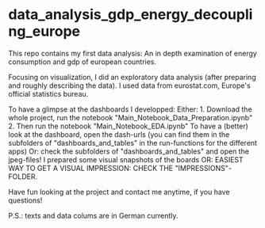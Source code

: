 # data_analysis_gdp_energy_decoupling_europe
This repo contains my first data analysis: An in depth examination of energy consumption and gdp of european countries. 

Focusing on visualization, I did an exploratory data analysis (after preparing and roughly describing the data). I used data from eurostat.com, Europe's official statistics bureau.

To have a glimpse at the dashboards I developped: 
    Either:
      1. Download the whole project, run the notebook "Main_Notebook_Data_Preparation.ipynb"
      2. Then run the notebook "Main_Notebook_EDA.ipynb"
      To have a (better) look at the dashboard, open the dash-urls (you can find them in the subfolders of "dashboards_and_tables" in the run-functions for the different apps)
    Or:
      check the subfolders of "dashboards_and_tables" and open the jpeg-files! I prepared some visual snapshots of the boards
    OR:
      EASIEST WAY TO GET A VISUAL IMPRESSION: CHECK THE "IMPRESSIONS"-FOLDER.

Have fun looking at the project and contact me anytime, if you have questions!

P.S.: texts and data colums are in German currently.
    
